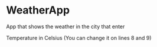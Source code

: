 # WeatherApp
App that shows the weather in the city that enter

Temperature in Celsius (You can change it on lines 8 and 9)
